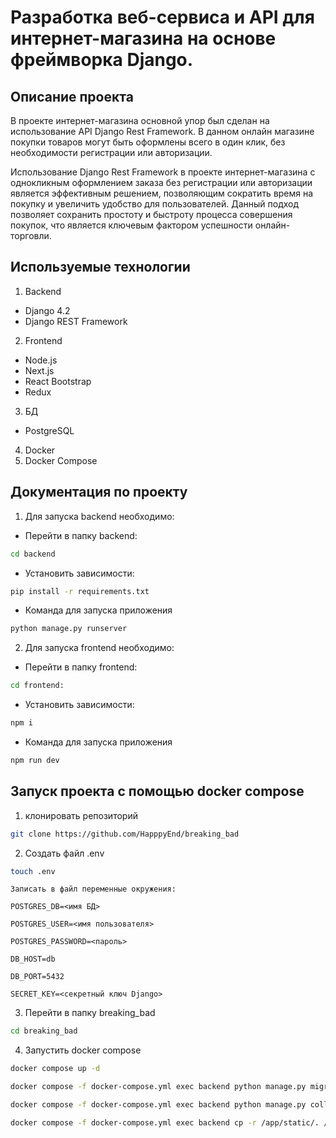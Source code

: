# Разработка веб-сервиса и API для интернет-магазина на основе фреймворка Django.

## Описание проекта

В проекте интернет-магазина основной упор был сделан на использование API Django Rest Framework. В данном онлайн магазине покупки товаров могут быть оформлены всего в один клик, без необходимости регистрации или авторизации.


Использование Django Rest Framework в проекте интернет-магазина с однокликным оформлением заказа без регистрации или авторизации является эффективным решением, позволяющим сократить время на покупку и увеличить удобство для пользователей. Данный подход позволяет сохранить простоту и быстроту процесса совершения покупок, что является ключевым фактором успешности онлайн-торговли.


## Используемые технологии
1. Backend
- Django 4.2
- Django REST Framework

2. Frontend
- Node.js
- Next.js
- React Bootstrap
- Redux
3. БД
- PostgreSQL
4. Docker
5. Docker Compose

## Документация по проекту

1. Для запуска backend необходимо:
* Перейти в папку backend:
```bash
cd backend
```
* Установить зависимости:
```bash
pip install -r requirements.txt
```

* Команда для запуска приложения
```bash
python manage.py runserver
```
2. Для запуска frontend необходимо:
* Перейти в папку frontend:
```bash
cd frontend:
```
* Установить зависимости:
```bash
npm i
```
* Команда для запуска приложения
```bash
npm run dev
```
## Запуск проекта с помощью docker compose
1. клонировать репозиторий
```bash
git clone https://github.com/HapppyEnd/breaking_bad
```
2. Создать файл .env
```bash
touch .env
```
    Записать в файл переменные окружения:

    POSTGRES_DB=<имя БД>

    POSTGRES_USER=<имя пользователя>

    POSTGRES_PASSWORD=<пароль>

    DB_HOST=db

    DB_PORT=5432

    SECRET_KEY=<секретный ключ Django>


3. Перейти в папку breaking_bad
```bash
cd breaking_bad
```
4. Запустить docker compose

```bash
docker compose up -d
```
```bash
docker compose -f docker-compose.yml exec backend python manage.py migrate
```
```bash
docker compose -f docker-compose.yml exec backend python manage.py collectstatic
```
```bash
docker compose -f docker-compose.yml exec backend cp -r /app/static/. /app/backend_static/static/
```